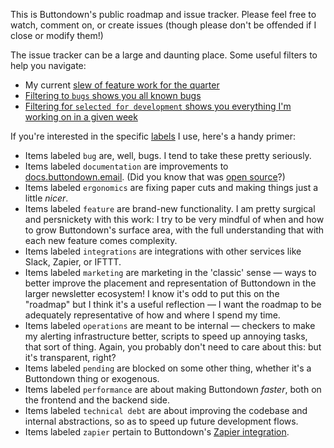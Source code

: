 This is Buttondown's public roadmap and issue tracker. Please feel free to watch, comment on, or create issues (though please don't be offended if I close or modify them!)

The issue tracker can be a large and daunting place. Some useful filters to help you navigate:

- My current [slew of feature work for the quarter](https://github.com/buttondown-email/roadmap/milestone/1)
- [Filtering to `bugs` shows you all known bugs](https://github.com/buttondown-email/roadmap/issues?q=is%3Aissue+is%3Aopen+label%3Abug)
- [Filtering for `selected for development` shows you everything I'm working on in a given week](https://github.com/buttondown-email/roadmap/labels/selected%20for%20development)

If you're interested in the specific [labels](https://github.com/buttondown-email/roadmap/labels) I use, here's a handy primer:

- Items labeled `bug` are, well, bugs. I tend to take these pretty seriously.
- Items labeled `documentation` are improvements to [docs.buttondown.email](https://docs.buttondown.email). (Did you know that was [open source](https://github.com/buttondown-email/docs)?)
- Items labeled `ergonomics` are fixing paper cuts and making things just a little _nicer_. 
- Items labeled `feature` are brand-new functionality. I am pretty surgical and persnickety with this work: I try to be very mindful of when and how to grow Buttondown's surface area, with the full understanding that with each new feature comes complexity.
- Items labeled `integrations` are integrations with other services like Slack, Zapier, or IFTTT.
- Items labeled `marketing` are marketing in the 'classic' sense — ways to better improve the placement and representation of Buttondown in the larger newsletter ecosystem! I know it's odd to put this on the "roadmap" but I think it's a useful reflection — I want the roadmap to be adequately representative of how and where I spend my time.
- Items labeled `operations` are meant to be internal — checkers to make my alerting infrastructure better, scripts to speed up annoying tasks, that sort of thing. Again, you probably don't need to care about this: but it's transparent, right?
- Items labeled `pending` are blocked on some other thing, whether it's a Buttondown thing or exogenous.
- Items labeled `performance` are about making Buttondown _faster_, both on the frontend and the backend side.
- Items labeled `technical debt` are about improving the codebase and internal abstractions, so as to speed up future development flows.
- Items labeled `zapier` pertain to Buttondown's [Zapier integration](https://zapier.com/apps/buttondown/integrations).
